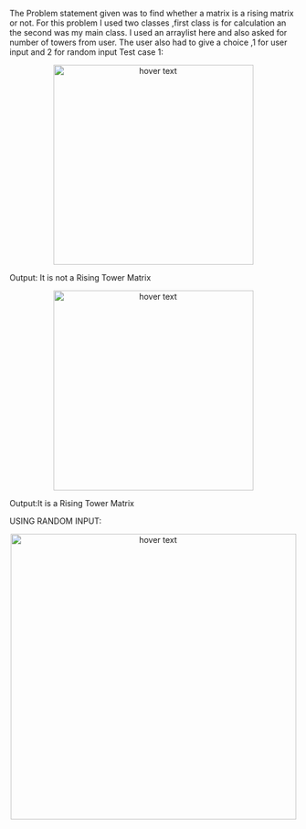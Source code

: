 The Problem statement  given was to find whether a matrix is a rising matrix or not.
For this problem I used two classes ,first class is for calculation an the second was my main class.
I used an arraylist here and also asked for number of towers from user.
The user also had to give a choice ,1 for user input and 2 for random input
Test case 1:


<p align="center">
  <img src="https://user-images.githubusercontent.com/95165463/189668083-4dc1d5d0-ed74-4a4e-9acc-3b217952e8e9.png" width="350" title="hover text">
  
</p>

Output: It is not a Rising Tower Matrix

<p align="center">
  <img src="https://user-images.githubusercontent.com/95165463/189667623-2322a9b0-d341-4051-a555-59f4f4c1f218.png" width="350" title="hover text">
  
</p>

Output:It is a Rising Tower Matrix


USING RANDOM INPUT:

<p align="center">
  <img src="https://user-images.githubusercontent.com/95128944/191970856-deceb1d2-1653-4303-87a3-8f9386eaa90b.png" width="500" title="hover text">
  
</p>


